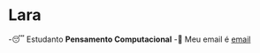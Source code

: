 # Lara
-😴 Estudanto **Pensamento Computacional**
-🤗 Meu email é [email](lara.sana@escola.pr.gov.br) 
